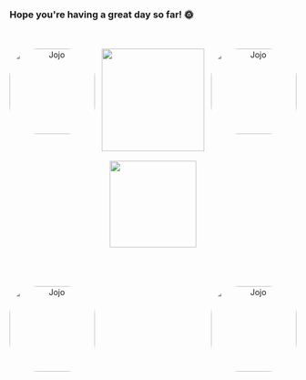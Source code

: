 ### Hope you're having a great day so far! 🌞
 

<div align="center">
    <br>
    <br>
<img align="right" alt="Jojo" height="150" style="border-radius:50px;" src="https://media.discordapp.net/attachments/964892160124157966/1047330214352531466/1806920_aky45mjA.png?width=452&height=452"> 
 <img align="left" alt="Jojo" height="150" style="border-radius:50px;" src="https://media.discordapp.net/attachments/964892160124157966/1047330195377504336/1806920_JN0LCbey.png?width=452&height=452"> 
  
 <a href="https://github.com/JoaoDaviRibeiro">
    <img height="180em" src="https://github-readme-stats.vercel.app/api?username=JoaoDaviRibeiro&show_icons=true&theme=darkclude_all_commits=true&count_private=true"/>
    <br>
    <br>
  <img height="152em" src="https://github-readme-stats.vercel.app/api/top-langs/?username=JoaoDaviRibeiro&layout=compact&langs_count=7&theme=dark"/>
    <br>
    <br>
    <br>
    <br>
   <div style="display: inline_block"><br>
<img align="right" alt="Jojo" height="150" style="border-radius:50px;" src="https://cdn.discordapp.com/attachments/964892160124157966/1047305949653770260/download20221102210130.png"> 
<img align="left" alt="Jojo" height="150" style="border-radius:50px;" src="https://media.discordapp.net/attachments/964892160124157966/1047312545469435984/download20221102210021.png?width=452&height=452">
</div>

<!--
**JoaoDaviRibeiro/JoaoDaviRibeiro** is a ✨ _special_ ✨ repository because its `README.md` (this file) appears on your GitHub profile.

Here are some ideas to get you started:

- 🔭 I’m currently working on ...
- 🌱 I’m currently learning ...
- 👯 I’m looking to collaborate on ...
- 🤔 I’m looking for help with ...
- 💬 Ask me about ...
- 📫 How to reach me: ...
- 😄 Pronouns: ...
- ⚡ Fun fact: ...
-->
